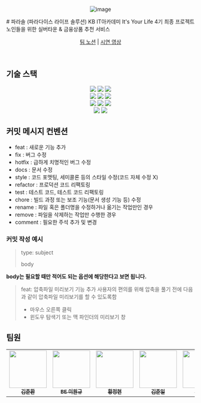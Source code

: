 <div align=center>
   
![image](https://github.com/KB04-Team1-Parasol/Parasol/assets/22187692/4c87b9ff-04e2-464b-bc4f-27b9237965ec)

</div>
# 파라솔 (파라다이스 라이프 솔루션)
KB IT아카데미 It's Your Life 4기 최종 프로젝트
노인들을 위한 실버타운 & 금융상품 추천 서비스

<div align=center>
  
[팀 노션](https://www.naver.com/) | 
[시연 영상](https://www.naver.com/)
</div>

<br>

## 기술 스택
<div align=center>
<img src="https://img.shields.io/badge/java-007396?style=for-the-badge&logo=java&logoColor=white">
   <img src="https://img.shields.io/badge/spring-6DB33F?style=for-the-badge&logo=spring&logoColor=white">
<img src="https://img.shields.io/badge/springboot-6DB33F?style=for-the-badge&logo=springboot&logoColor=white">
<br>
<img src="https://img.shields.io/badge/html5-E34F26?style=for-the-badge&logo=html5&logoColor=white"> 
<img src="https://img.shields.io/badge/css-1572B6?style=for-the-badge&logo=css3&logoColor=white"> 
<img src="https://img.shields.io/badge/javascript-F7DF1E?style=for-the-badge&logo=javascript&logoColor=black"> 
<br>
<img src="https://img.shields.io/badge/oracle-F80000?style=for-the-badge&logo=oracle&logoColor=white"> 
<img src="https://img.shields.io/badge/JSP-3DDC84?style=for-the-badge&logo=JSP&logoColor=white">
   <img src="https://img.shields.io/badge/bootstrap-7952B3?style=for-the-badge&logo=bootstrap&logoColor=white">
<br>
<img src="https://img.shields.io/badge/github-181717?style=for-the-badge&logo=github&logoColor=white">
<img src="https://img.shields.io/badge/git-F05032?style=for-the-badge&logo=git&logoColor=white">
  
</div>

## 커밋 메시지 컨벤션
- feat : 새로운 기능 추가
- fix : 버그 수정
- hotfix : 급하게 치명적인 버그 수정
- docs : 문서 수정
- style : 코드 포맷팅, 세미콜론 등의 스타일 수정(코드 자체 수정 X)
- refactor : 프로덕션 코드 리팩토링
- test : 테스트 코드, 테스트 코드 리팩토링
- chore : 빌드 과정 또는 보조 기능(문서 생성 기능 등) 수정
- rename : 파일 혹은 폴더명을 수정하거나 옮기는 작업만인 경우
- remove : 파일을 삭제하는 작업만 수행한 경우
- comment : 필요한 주석 추가 및 변경

### 커밋 작성 예시
> type: subject
> 
> body

**body는 필요할 때만 적어도 되는 옵션에 해당한다고 보면 됩니다.**

> feat: 압축파일 미리보기 기능 추가
> 사용자의 편의를 위해 압축을 풀기 전에 다음과 같이 압축파일 미리보기를 할 수 있도록함
> - 마우스 오른쪽 클릭
> - 윈도우 탐색기 또는 맥 파인더의 미리보기 창

## 팀원
<table>
  <tbody>
    <tr>
      <td align="center"><a href="https://github.com/jh9523"><img src="https://avatars.githubusercontent.com/u/135290575?v=4" width="100px;" alt=""/><br /><sub><b>김준환 </b></sub></a><br /></td>
      <td align="center"><a href="https://github.com/OneK-2"><img src="https://avatars.githubusercontent.com/u/85729858?v=4" width="100px;" alt=""/><br /><sub><b>BE 이원규 </b></sub></a><br /></td>
      <td align="center"><a href="https://github.com/HwangJungHyun"><img src="https://avatars.githubusercontent.com/u/99892677?v=4" width="100px;" alt=""/><br /><sub><b>황정현 </b></sub></a><br /></td>
      <td align="center"><a href="https://github.com/junirii"><img src="https://avatars.githubusercontent.com/u/105265611?v=4" width="100px;" alt=""/><br /><sub><b>김준일 </b></sub></a><br /></td>
      <td align="center"><a href="https://github.com/raeunlee"><img src="https://avatars.githubusercontent.com/u/69973291?v=4" width="100px;" alt=""/><br /><sub><b>이라은 </b></sub></a><br /></td>
      <td align="center"><a href="https://github.com/wooyoungman"><img src="https://avatars.githubusercontent.com/u/101693311?v=4" width="100px;" alt=""/><br /><sub><b>BE 정우영 </b></sub></a><br /></td>
    </tr>
  </tbody>
</table>